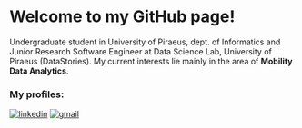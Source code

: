 # Welcome to my GitHub page!

Undergraduate student in University of Piraeus, dept. of Informatics and Junior Research Software Engineer at Data Science Lab, University of Piraeus (DataStories). My current interests lie mainly in the area of **Mobility Data Analytics**.

### My profiles:
[![linkedin](https://img.shields.io/badge/LinkedIn-0077B5?style=for-the-badge&logo=linkedin&logoColor=white)](https://www.linkedin.com/in/ioannis-athanasopoulos-3095201b3/)
[![gmail](https://img.shields.io/badge/Gmail-D14836?style=for-the-badge&logo=gmail&logoColor=white)](mailto:john.athanasopoulos.dim@gmail.com)
